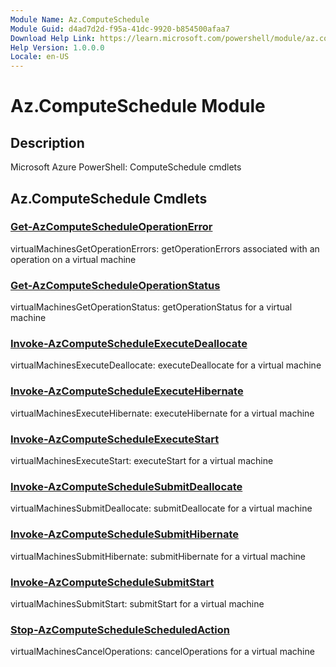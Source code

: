 ```yaml
---
Module Name: Az.ComputeSchedule
Module Guid: d4ad7d2d-f95a-41dc-9920-b854500afaa7
Download Help Link: https://learn.microsoft.com/powershell/module/az.computeschedule
Help Version: 1.0.0.0
Locale: en-US
---
```


# Az.ComputeSchedule Module
## Description
Microsoft Azure PowerShell: ComputeSchedule cmdlets

## Az.ComputeSchedule Cmdlets
### [Get-AzComputeScheduleOperationError](Get-AzComputeScheduleOperationError.md)
virtualMachinesGetOperationErrors: getOperationErrors associated with an operation on a virtual machine

### [Get-AzComputeScheduleOperationStatus](Get-AzComputeScheduleOperationStatus.md)
virtualMachinesGetOperationStatus: getOperationStatus for a virtual machine

### [Invoke-AzComputeScheduleExecuteDeallocate](Invoke-AzComputeScheduleExecuteDeallocate.md)
virtualMachinesExecuteDeallocate: executeDeallocate for a virtual machine

### [Invoke-AzComputeScheduleExecuteHibernate](Invoke-AzComputeScheduleExecuteHibernate.md)
virtualMachinesExecuteHibernate: executeHibernate for a virtual machine

### [Invoke-AzComputeScheduleExecuteStart](Invoke-AzComputeScheduleExecuteStart.md)
virtualMachinesExecuteStart: executeStart for a virtual machine

### [Invoke-AzComputeScheduleSubmitDeallocate](Invoke-AzComputeScheduleSubmitDeallocate.md)
virtualMachinesSubmitDeallocate: submitDeallocate for a virtual machine

### [Invoke-AzComputeScheduleSubmitHibernate](Invoke-AzComputeScheduleSubmitHibernate.md)
virtualMachinesSubmitHibernate: submitHibernate for a virtual machine

### [Invoke-AzComputeScheduleSubmitStart](Invoke-AzComputeScheduleSubmitStart.md)
virtualMachinesSubmitStart: submitStart for a virtual machine

### [Stop-AzComputeScheduleScheduledAction](Stop-AzComputeScheduleScheduledAction.md)
virtualMachinesCancelOperations: cancelOperations for a virtual machine

